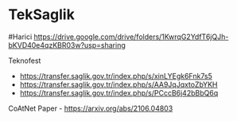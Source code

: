 # TekSaglik

#Harici
https://drive.google.com/drive/folders/1KwrqG2YdfT6jQJh-bKVD40e4qzKBR03w?usp=sharing

Teknofest
- https://transfer.saglik.gov.tr/index.php/s/xinLYEgk6Fnk7s5
- https://transfer.saglik.gov.tr/index.php/s/AA9JqJqxtoZbYKH
- https://transfer.saglik.gov.tr/index.php/s/PCccB6j42bBbQ6q

CoAtNet Paper - 
https://arxiv.org/abs/2106.04803
